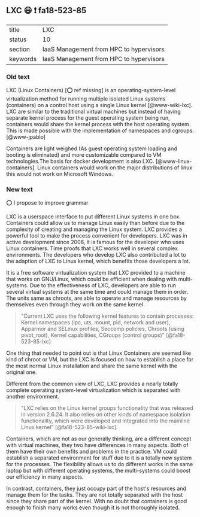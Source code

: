 ## LXC :smiley: :exclamation: fa18-523-85


|          |                                         |
| -------- | --------------------------------------- |
| title    | LXC                                     |
| status   | 10                                      |
| section  | IaaS Management from HPC to hypervisors |
| keywords | IaaS Management from HPC to hypervisors |

### Old text
     
LXC (Linux Containers) [:o: ref missing] is an operating-system-level virtualization
method for running multiple isolated Linux systems (containers) on a
control host using a single Linux kernel [@www-wiki-lxc]. LXC are
similar to the traditional virtual machines but instead of having
separate kernel process for the guest operating system being run,
containers would share the kernel process with the host operating
system. This is made possible with the implementation of namespaces
and cgroups. [@www-jpablo]

Containers are light weighed (As guest operating system loading and
booting is eliminated) and more customizable compared to VM
technologies.The basis for docker development is also
LXC. [@www-linux-containers]. Linux containers would work on the major
distributions of linux this would not work on Microsoft Windows.
  
### New text

:o: I propose to improve grammar

LXC is a userspace interface to put different Linux systems in one box. 
Containers could allow us to manage Linux easily than before due to
the complexity of creating and managing the Linux system. LXC provides
a powerful tool to make the process convenient for developers. LXC was
in active development since 2008, it is famous for the developer who uses
Linux containers. Time proofs that LXC works well in several complex
environments. The developers who develop LXC also contributed a lot to
the adaption of LXC to Linux kernel, which benefits those developers a
lot.

It is a free software virtualization system that LXC provided to
a machine that works on GNU/Linux, which could be efficient when dealing
with multi-systems. Due to the effectiveness of LXC, developers are
able to run several virtual systems at the same time and could manage
them in order. The units same as chroots, are able to operate and
manage resources by themselves even through they work on the same
kernel.

> "Current LXC uses the following kernel features to contain
> processes: Kernel namespaces (ipc, uts, mount, pid, network and
> user), Apparmor and SELinux profiles, Seccomp policies, Chroots
> (using pivot_root), Kernel capabilities, CGroups (control groups)"
> [@fa18-523-85-lxc]

One thing that needed to point out is that Linux Containers are
seemed like kind of chroot or VM, but the LXC is focused on how to
establish a place for the most normal Linux installation and share
the same kernel with the original one.

Different from the common view of LXC, LXC provides a nearly totally
complete operating system-level virtualization which is separated with
another environment.

> "LXC relies on the Linux kernel groups functionality that was
> released in version 2.6.24. It also relies on other kinds of
> namespace isolation functionality, which were developed and
> integrated into the mainline Linux kernel" [@fa18-523-85-wiki-lxc].

Containers, which are not as our generally thinking, are a different
concept with virtual machines, they two have differences in many
aspects. Both of them have their own benefits and problems in the
practice. VM could establish a separated environment for stuff due to
it is a totally new system for the processes. The flexibility allows us
to do different works in the same laptop but with different operating
systems, the multi-systems could boost our efficiency in many aspects.

In contrast, containers, they just occupy part of the host's resources
and manage them for the tasks. They are not totally separated with the
host since they share part of the kernel. With no doubt that
containers is good enough to finish many works even though it is not
thoroughly isolated.

